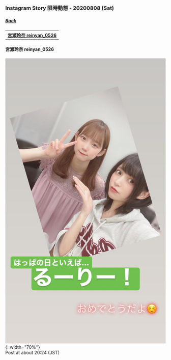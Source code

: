 ﻿### Instagram Story 限時動態 - 20200808 (Sat)
##### [Back](../../IGstory_List.md)

<table>
<tr>
<th><a href="#reinyan_0526">宮瀬玲奈 reinyan_0526</a></th>
</tr>
</table>

<a name="reinyan_0526"></a>
#### 宮瀬玲奈 reinyan_0526

![20200808_reinyan_0526_1](../../../../../Album/Instagram/IGstory/August2020/20200808/20200808_reinyan_0526_1.jpg){: width="70%"}  
Post at about 20:24 (JST)  
